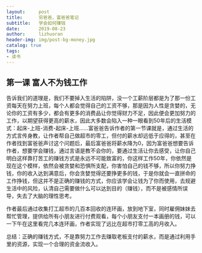 ```yaml
---
layout:     post
title:      穷爸爸，富爸爸笔记
subtitle:   学会如何赚钱
date:       2019-08-23
author:     lizhuoran
header-img: img/post-bg-money.jpg
catalog: true
tags:
- 读书
---
```


## 第一课 富人不为钱工作

告诉我们的道理是，我们不要掉入生活的陷阱，没一个工薪阶层都是为了那一份工资每天在努力上班，每个人都会觉得自己的工资不够，那是因为人性是贪婪的，无论你的工资有多少，都会有更多的消费品让你觉得财力不足，因此便会更加努力的工作，以期望获得更高的薪水，因此大多数会陷入一种一眼看到50年后的生活模式：起床-上班-消费-起床-上班......富爸爸告诉作者的第一节课就是，通过生活的方式言传身教，让作者帮自己做超市的零工，但付的薪水却远低于应得的，甚至在作者找到富爸爸声讨这个问题后，最后富爸爸将薪水降为0，因为富爸爸想要告诉作者，想要学会赚钱，通过言语是教不会你的，要通过生活让你去感受，让你自己明白这样靠打苦工的赚钱方式是永远不可能致富的，你这样工作50年，你依然是现在这个模样，依然会被贪婪和恐惧所支配，你害怕自己的钱不够，所以你努力挣钱，你的收入达到满意后，你会贪婪觉得还要挣更多的钱，于是你就会一直拼命的工作挣钱，但这并不是正确的赚钱的方式，你应该学会让钱为了你而使用，去规避生活中的风险，认清自己需要做什么可以达到目的（赚钱），而不是被感情所误导，失去了大脑的理性思考。

作者最后通过收集打工超市的几百本回收的连环画，放到地下室，同时雇佣妹妹去帮忙管理，提供给所有小朋友进行付费观看，每个小朋友支付一本画册的钱，可以一下午在这里看完几本连环画，作者实现了远比在超市打零工高的月收入。

总结：正确的赚钱方式，不是靠努力工作去赚取老板支付的薪水，而是通过利用手里的资源，实现一个合理的资金流收入。
